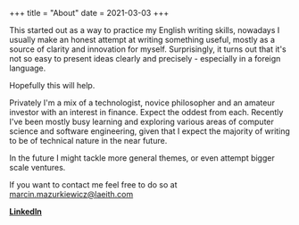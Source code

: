 +++
title = "About"
date = 2021-03-03
+++

This started out as a way to practice my English writing skills, nowadays I usually make an honest attempt at writing something useful, mostly as a source of clarity and innovation for myself.
Surprisingly, it turns out that it's not so easy to present ideas clearly and precisely - especially in a foreign language.

Hopefully this will help.

Privately I'm a mix of a technologist, novice philosopher and an amateur investor with an interest in finance. Expect the oddest from each. Recently I've been mostly busy learning and exploring various areas of computer science and software engineering, given that I expect the majority of writing to be of technical nature in the near future.

In the future I might tackle more general themes, or even attempt bigger scale ventures.

If you want to contact me feel free to do so at marcin.mazurkiewicz@laeith.com

[**LinkedIn**](https://www.linkedin.com/in/marcin-mazurkiewicz-aa57b278/)
